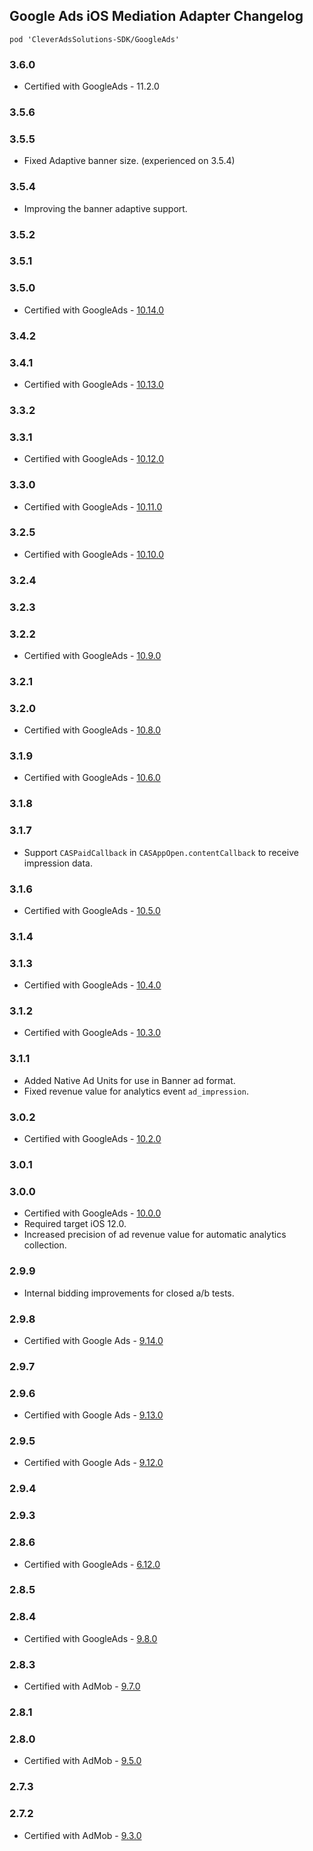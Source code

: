 ## Google Ads iOS Mediation Adapter Changelog
`pod 'CleverAdsSolutions-SDK/GoogleAds'`

### 3.6.0
- Certified with GoogleAds - 11.2.0

### 3.5.6

### 3.5.5
- Fixed Adaptive banner size. (experienced on 3.5.4)

### 3.5.4
- Improving the banner adaptive support.

### 3.5.2

### 3.5.1

### 3.5.0
- Certified with GoogleAds - [10.14.0](https://developers.google.com/admob/ios/rel-notes?hl=en)

### 3.4.2

### 3.4.1
- Certified with GoogleAds - [10.13.0](https://developers.google.com/admob/ios/rel-notes)

### 3.3.2

### 3.3.1
- Certified with GoogleAds - [10.12.0](https://developers.google.com/admob/ios/rel-notes)

### 3.3.0
- Certified with GoogleAds - [10.11.0](https://developers.google.com/admob/ios/rel-notes)

### 3.2.5
- Certified with GoogleAds - [10.10.0](https://developers.google.com/admob/ios/rel-notes)

### 3.2.4

### 3.2.3

### 3.2.2
- Certified with GoogleAds - [10.9.0](https://developers.google.com/admob/ios/rel-notes)

### 3.2.1

### 3.2.0
- Certified with GoogleAds - [10.8.0](https://developers.google.com/admob/ios/rel-notes)

### 3.1.9
- Certified with GoogleAds - [10.6.0](https://developers.google.com/admob/ios/rel-notes)

### 3.1.8

### 3.1.7
- Support `CASPaidCallback` in `CASAppOpen.contentCallback` to receive impression data.

### 3.1.6
- Certified with GoogleAds - [10.5.0](https://developers.google.com/admob/ios/rel-notes)

### 3.1.4

### 3.1.3
- Certified with GoogleAds - [10.4.0](https://developers.google.com/admob/ios/rel-notes)

### 3.1.2
- Certified with GoogleAds - [10.3.0](https://developers.google.com/admob/ios/rel-notes)

### 3.1.1
- Added Native Ad Units for use in Banner ad format.
- Fixed revenue value for analytics event `ad_impression`.

### 3.0.2
- Certified with GoogleAds - [10.2.0](https://developers.google.com/admob/ios/rel-notes)

### 3.0.1

### 3.0.0
- Certified with GoogleAds - [10.0.0](https://developers.google.com/admob/ios/rel-notes)
- Required target iOS 12.0.
- Increased precision of ad revenue value for automatic analytics collection.

### 2.9.9
- Internal bidding improvements for closed a/b tests.

### 2.9.8
- Certified with Google Ads - [9.14.0](https://developers.google.com/admob/ios/rel-notes)

### 2.9.7

### 2.9.6
- Certified with Google Ads - [9.13.0](https://developers.google.com/admob/ios/rel-notes)

### 2.9.5
- Certified with Google Ads - [9.12.0](https://developers.google.com/admob/ios/rel-notes)

### 2.9.4

### 2.9.3

### 2.8.6
- Certified with GoogleAds - [6.12.0](https://developers.google.com/admob/ios/rel-notes)

### 2.8.5

### 2.8.4
- Certified with GoogleAds - [9.8.0](https://developers.google.com/admob/ios/rel-notes)

### 2.8.3
- Certified with AdMob - [9.7.0](https://developers.google.com/admob/ios/rel-notes)

### 2.8.1

### 2.8.0
- Certified with AdMob - [9.5.0](https://developers.google.com/admob/ios/rel-notes)

### 2.7.3

### 2.7.2
- Certified with AdMob - [9.3.0](https://developers.google.com/admob/ios/rel-notes)